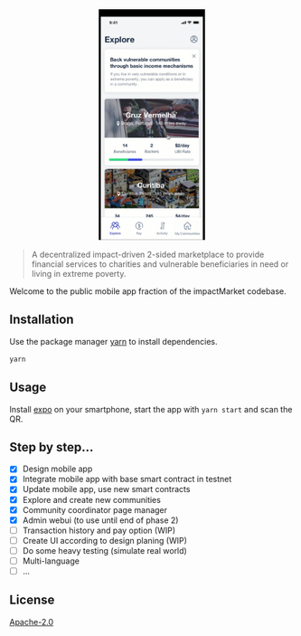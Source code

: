 <div align="center">
    <img style="max-height: 408px" src="preview.jpeg">
</div>


> A decentralized impact-driven 2-sided marketplace to provide financial services to charities and vulnerable beneficiaries in need or living in extreme poverty.

Welcome to the public mobile app fraction of the impactMarket codebase.

## Installation

Use the package manager [yarn](https://yarnpkg.com/) to install dependencies.

```bash
yarn
```

## Usage

Install [expo](https://expo.io/) on your smartphone, start the app with `yarn start` and scan the QR.

## Step by step...

- [x] Design mobile app
- [x] Integrate mobile app with base smart contract in testnet
- [x] Update mobile app, use new smart contracts
- [x] Explore and create new communities
- [x] Community coordinator page manager
- [x] Admin webui (to use until end of phase 2)
- [ ] Transaction history and pay option (WIP)
- [ ] Create UI according to design planing (WIP)
- [ ] Do some heavy testing (simulate real world)
- [ ] Multi-language
- [ ] ...

## License
[Apache-2.0](LICENSE)